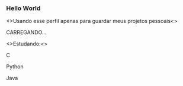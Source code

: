 ### Hello World 

<>Usando esse perfil apenas para guardar meus projetos pessoais<>
 
  CARREGANDO...

<>Estudando:<>

  C
  
  Python

  Java
